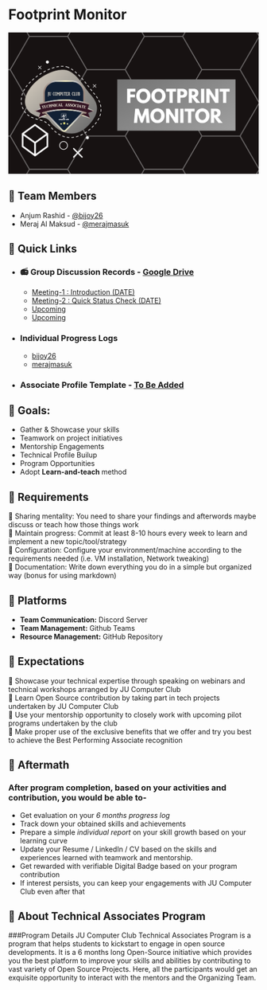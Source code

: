 # Footprint Monitor

<img src="assets/cover.png">

## 🎯 Team Members 

- Anjum Rashid - [@bijoy26](https://www.github.com/bijoy26)
- Meraj Al Maksud - [@merajmasuk](https://www.github.com/merajmasuk)

## 🎯 Quick Links
- ### 📻 Group Discussion Records - [Google Drive]()
    - [Meeting-1 : Introduction (DATE)](https://drive.google.com/file/d/19WsHy81XhaqlGanaXUhymXkBuuHWGiae/view?usp=sharing)
    - [Meeting-2 : Quick Status Check (DATE)](#)
    - [Upcoming](#)
    - [Upcoming](#)

- ### Individual Progress Logs 
    - [bijoy26](progress-logs\bijoy26)
    - [merajmasuk](progress-logs\merajmasuk)
    
- ### Associate Profile Template - [To Be Added](#)


## 🎯 Goals:
- Gather & Showcase your skills
- Teamwork on project initiatives
- Mentorship Engagements
- Technical Profile Builup
- Program Opportunities
- Adopt **Learn-and-teach** method


## 🎯 Requirements
:small_blue_diamond: Sharing mentality: You need to share your findings and afterwords maybe discuss or teach how those things work <br>
:small_blue_diamond: Maintain progress: Commit at least 8-10 hours every week to learn and implement a new topic/tool/strategy <br>
:small_blue_diamond: Configuration: Configure your environment/machine according to the requirements needed (i.e. VM installation, Network tweaking) <br>
:small_blue_diamond: Documentation: Write down everything you do in a simple but organized way (bonus for using markdown) <br>


## 🎯 Platforms
- **Team Communication:** Discord Server
- **Team Management:** Github Teams
- **Resource Management:** GitHub Repository


## 🎯 Expectations
:small_orange_diamond: Showcase your technical expertise through speaking on webinars and technical workshops arranged by JU Computer Club <br>
:small_orange_diamond: Learn Open Source contribution by taking part in tech projects undertaken by JU Computer Club <br>
:small_orange_diamond: Use your mentorship opportunity to closely work with upcoming pilot programs undertaken by the club <br>
:small_orange_diamond: Make proper use of the exclusive benefits that we offer and try you best to achieve the Best Performing Associate recognition <br>

## 🎯 Aftermath
### After program completion, based on your activities and contribution, you would be able to-
- Get evaluation on your *6 months progress log* 
- Track down your obtained skills and achievements
- Prepare a simple *individual report* on your skill growth based on your learning curve
- Update your Resume / LinkedIn / CV based on the skills and experiences learned with teamwork and mentorship.
- Get rewarded with verifiable Digital Badge based on your program contribution
- If interest persists, you can keep your engagements with JU Computer Club even after that

## 🎯 About Technical Associates Program
###Program Details
JU Computer Club Technical Associates Program is a program that helps students to kickstart to engage in open source developments.
It is a 6 months long Open-Source initiative which provides you the best platform to improve your skills and abilities by contributing to vast variety of Open Source Projects.
Here, all the participants would get an exquisite opportunity to interact with the mentors and the Organizing Team.
